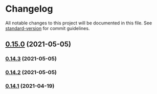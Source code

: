 # Changelog

All notable changes to this project will be documented in this file. See [standard-version](https://github.com/conventional-changelog/standard-version) for commit guidelines.

## [0.15.0](https://github.com/membean/react-uikit/compare/v0.14.3...v0.15.0) (2021-05-05)

### [0.14.3](https://github.com/membean/react-uikit/compare/v0.14.2...v0.14.3) (2021-05-05)

### [0.14.2](https://github.com/membean/react-uikit/compare/v0.14.1...v0.14.2) (2021-05-05)

### [0.14.1](https://github.com/membean/react-uikit/compare/v0.13.0...v0.14.1) (2021-04-19)
